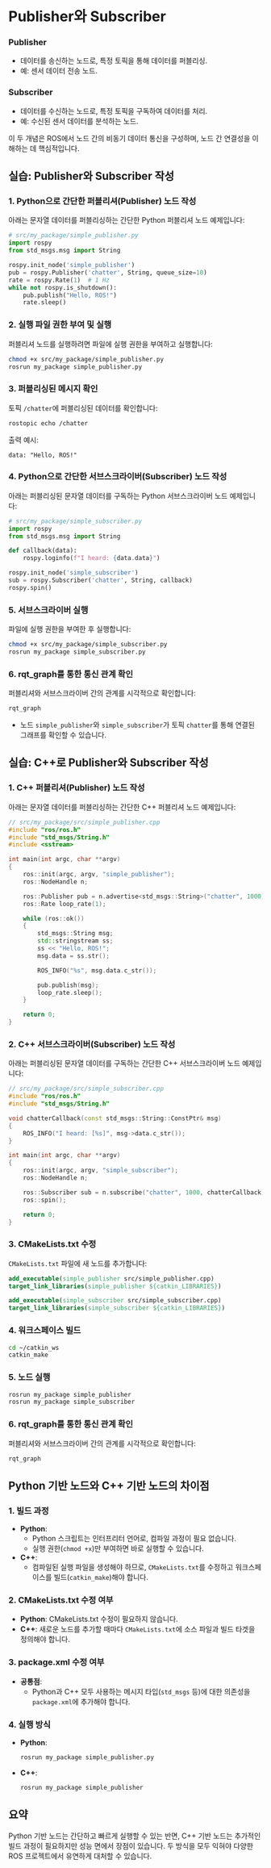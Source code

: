 # Publisher와 Subscriber

### **Publisher**

* 데이터를 송신하는 노드로, 특정 토픽을 통해 데이터를 퍼블리싱.
* 예: 센서 데이터 전송 노드.

### **Subscriber**

* 데이터를 수신하는 노드로, 특정 토픽을 구독하여 데이터를 처리.
* 예: 수신된 센서 데이터를 분석하는 노드.

이 두 개념은 ROS에서 노드 간의 비동기 데이터 통신을 구성하며, 노드 간 연결성을 이해하는 데 핵심적입니다.

## 실습: Publisher와 Subscriber 작성

### 1. Python으로 간단한 퍼블리셔(Publisher) 노드 작성

아래는 문자열 데이터를 퍼블리싱하는 간단한 Python 퍼블리셔 노드 예제입니다:

```python
# src/my_package/simple_publisher.py
import rospy
from std_msgs.msg import String

rospy.init_node('simple_publisher')
pub = rospy.Publisher('chatter', String, queue_size=10)
rate = rospy.Rate(1)  # 1 Hz
while not rospy.is_shutdown():
    pub.publish("Hello, ROS!")
    rate.sleep()
```

### 2. 실행 파일 권한 부여 및 실행

퍼블리셔 노드를 실행하려면 파일에 실행 권한을 부여하고 실행합니다:

```bash
chmod +x src/my_package/simple_publisher.py
rosrun my_package simple_publisher.py
```

### 3. 퍼블리싱된 메시지 확인

토픽 `/chatter`에 퍼블리싱된 데이터를 확인합니다:

```bash
rostopic echo /chatter
```

출력 예시:

```text
data: "Hello, ROS!"
```

### 4. Python으로 간단한 서브스크라이버(Subscriber) 노드 작성

아래는 퍼블리싱된 문자열 데이터를 구독하는 Python 서브스크라이버 노드 예제입니다:

```python
# src/my_package/simple_subscriber.py
import rospy
from std_msgs.msg import String

def callback(data):
    rospy.loginfo(f"I heard: {data.data}")

rospy.init_node('simple_subscriber')
sub = rospy.Subscriber('chatter', String, callback)
rospy.spin()
```

### 5. 서브스크라이버 실행

파일에 실행 권한을 부여한 후 실행합니다:

```bash
chmod +x src/my_package/simple_subscriber.py
rosrun my_package simple_subscriber.py
```

### 6. rqt\_graph를 통한 통신 관계 확인

퍼블리셔와 서브스크라이버 간의 관계를 시각적으로 확인합니다:

```bash
rqt_graph
```

* 노드 `simple_publisher`와 `simple_subscriber`가 토픽 `chatter`를 통해 연결된 그래프를 확인할 수 있습니다.

## 실습: C++로 Publisher와 Subscriber 작성

### 1. C++ 퍼블리셔(Publisher) 노드 작성

아래는 문자열 데이터를 퍼블리싱하는 간단한 C++ 퍼블리셔 노드 예제입니다:

```cpp
// src/my_package/src/simple_publisher.cpp
#include "ros/ros.h"
#include "std_msgs/String.h"
#include <sstream>

int main(int argc, char **argv)
{
    ros::init(argc, argv, "simple_publisher");
    ros::NodeHandle n;

    ros::Publisher pub = n.advertise<std_msgs::String>("chatter", 1000);
    ros::Rate loop_rate(1);

    while (ros::ok())
    {
        std_msgs::String msg;
        std::stringstream ss;
        ss << "Hello, ROS!";
        msg.data = ss.str();

        ROS_INFO("%s", msg.data.c_str());

        pub.publish(msg);
        loop_rate.sleep();
    }

    return 0;
}
```

### 2. C++ 서브스크라이버(Subscriber) 노드 작성

아래는 퍼블리싱된 문자열 데이터를 구독하는 간단한 C++ 서브스크라이버 노드 예제입니다:

```cpp
// src/my_package/src/simple_subscriber.cpp
#include "ros/ros.h"
#include "std_msgs/String.h"

void chatterCallback(const std_msgs::String::ConstPtr& msg)
{
    ROS_INFO("I heard: [%s]", msg->data.c_str());
}

int main(int argc, char **argv)
{
    ros::init(argc, argv, "simple_subscriber");
    ros::NodeHandle n;

    ros::Subscriber sub = n.subscribe("chatter", 1000, chatterCallback);
    ros::spin();

    return 0;
}
```

### 3. CMakeLists.txt 수정

`CMakeLists.txt` 파일에 새 노드를 추가합니다:

```cmake
add_executable(simple_publisher src/simple_publisher.cpp)
target_link_libraries(simple_publisher ${catkin_LIBRARIES})

add_executable(simple_subscriber src/simple_subscriber.cpp)
target_link_libraries(simple_subscriber ${catkin_LIBRARIES})
```

### 4. 워크스페이스 빌드

```bash
cd ~/catkin_ws
catkin_make
```

### 5. 노드 실행

```bash
rosrun my_package simple_publisher
rosrun my_package simple_subscriber
```

### 6. rqt\_graph를 통한 통신 관계 확인

퍼블리셔와 서브스크라이버 간의 관계를 시각적으로 확인합니다:

```bash
rqt_graph
```

## Python 기반 노드와 C++ 기반 노드의 차이점

### 1. **빌드 과정**

* **Python**:
  * Python 스크립트는 인터프리터 언어로, 컴파일 과정이 필요 없습니다.
  * 실행 권한(`chmod +x`)만 부여하면 바로 실행할 수 있습니다.
* **C++**:
  * 컴파일된 실행 파일을 생성해야 하므로, `CMakeLists.txt`를 수정하고 워크스페이스를 빌드(`catkin_make`)해야 합니다.

### 2. **CMakeLists.txt 수정 여부**

* **Python**: CMakeLists.txt 수정이 필요하지 않습니다.
* **C++**: 새로운 노드를 추가할 때마다 `CMakeLists.txt`에 소스 파일과 빌드 타겟을 정의해야 합니다.

### 3. **package.xml 수정 여부**

* **공통점**:
  * Python과 C++ 모두 사용하는 메시지 타입(`std_msgs` 등)에 대한 의존성을 `package.xml`에 추가해야 합니다.

### 4. **실행 방식**

*   **Python**:

    ```bash
    rosrun my_package simple_publisher.py
    ```
*   **C++**:

    ```bash
    rosrun my_package simple_publisher
    ```

## 요약

Python 기반 노드는 간단하고 빠르게 실행할 수 있는 반면, C++ 기반 노드는 추가적인 빌드 과정이 필요하지만 성능 면에서 장점이 있습니다. 두 방식을 모두 익혀야 다양한 ROS 프로젝트에서 유연하게 대처할 수 있습니다.
